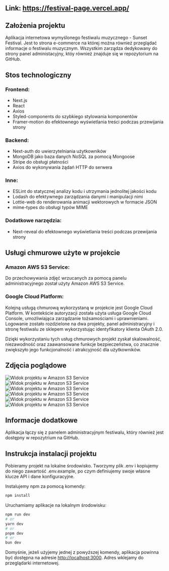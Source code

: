 ## Link: https://festival-page.vercel.app/

## Założenia projektu 

Aplikacja internetowa wymyślonego festiwalu muzycznego - Sunset Festival. Jest to strona e-commerce na której można również przeglądać informacje o festiwalu muzycznym. Wszystkim zarządza dedykowany do strony panel administacyjny, któy również znajduje się w repozytorium na GitHub.

## Stos technologiczny

### Frontend:
- Next.js
- React
- Axios
- Styled-components do szybkiego stylowania komponentów
- Framer-motion do efektownego wyświetlania treści podczas przewijania strony

### Backend:
- Next-auth do uwierzytelniania użytkowników
- MongoDB jako baza danych NoSQL za pomocą Mongoose
- Stripe do obsługi płatności
- Axios do wykonywania żądań HTTP do serwera

### Inne:
- ESLint do statycznej analizy kodu i utrzymania jednolitej jakości kodu
- Lodash do efektywnego zarządzania danymi i manipulacji nimi
- Lottie-web do renderowania animacji wektorowych w formacie JSON
- mime-types do obsługi typów MIME

### Dodatkowe narzędzia:
- Next-reveal do efektownego wyświetlania treści podczas przewijania strony

## Usługi chmurowe użyte w projekcie

### Amazon AWS S3 Service:

Do przechowywania zdjęć wrzucanych za pomocą panelu administracyjnego został użyty Amazon AWS S3 Service.

### Google Cloud Platform:

Kolejną usługą chmurową wykorzystaną w projekcie jest Google Cloud Platform. W kontekście autoryzacji została użyta usługa Google Cloud Console, umożliwiająca zarządzanie tożsamościami i uprawnieniami. Logowanie zostało rozdzielone na dwa projekty, panel administracyjny i stronę festiwalu ze sklepem wykorzystując identyfikatory klienta OAuth 2.0.

Dzięki wykorzystaniu tych usług chmurowych projekt zyskał skalowalność, niezawodność oraz zaawansowane funkcje bezpieczeństwa, co znacznie zwiększyło jego funkcjonalność i atrakcyjność dla użytkowników.

## Zdjęcia poglądowe

![Widok projektu w Amazon S3 Service](https://nextjs-festival.s3.eu-north-1.amazonaws.com/Zrzut+ekranu+2024-02-1+o+19.18.32.png)
![Widok projektu w Amazon S3 Service](https://nextjs-festival.s3.eu-north-1.amazonaws.com/Zrzut+ekranu+2024-02-1+o+19.18.51.png)
![Widok projektu w Amazon S3 Service](https://nextjs-festival.s3.eu-north-1.amazonaws.com/Zrzut+ekranu+2024-02-1+o+19.19.38.png)
![Widok projektu w Amazon S3 Service](https://nextjs-festival.s3.eu-north-1.amazonaws.com/Zrzut+ekranu+2024-02-1+o+19.20.26.png)
![Widok projektu w Amazon S3 Service](https://nextjs-festival.s3.eu-north-1.amazonaws.com/Zrzut+ekranu+2024-02-1+o+19.21.04.png)
![Widok projektu w Amazon S3 Service](https://nextjs-festival.s3.eu-north-1.amazonaws.com/Zrzut+ekranu+2024-02-1+o+19.22.06.png)

## Informacje dodatkowe

Aplikacja łączy się z panelem administracyjnym festiwalu, który również jest dostępny w repozytrium na GitHub.


## Instrukcja instalacji projektu

Pobieramy projekt na lokalne środowisko.
Tworzymy plik .env i kopiujemy do niego zawartość .env.example, po czym definiujemy swoje własne klucze API i dane konfiguracyjne.

Instalujemy npm za pomocą komendy:

```bash
npm install
```

Uruchamiamy aplikacje na lokalnym środowisku:

```bash
npm run dev
# or
yarn dev
# or
pnpm dev
# or
bun dev
```

Domyśnie, jeżeli użyjemy jednej z powyższej komendy, aplikacja powinna być dostępna na adresie [http://localhost:3000](http://localhost:3000). Adres wklejamy do przeglądarki internetowej.
